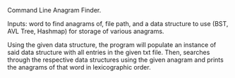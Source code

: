 Command Line Anagram Finder. 

Inputs: word to find anagrams of, file path, and a data structure to use (BST, AVL Tree, Hashmap) for storage of various anagrams. 

Using the given data structure, the program will populate an instance of said data structure with all entries in the given txt file. Then, searches through the respective data structures using the given anagram and prints the anagrams of that word in lexicographic order.
